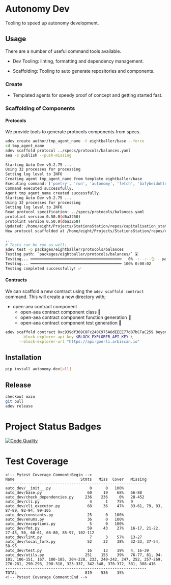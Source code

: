 # Autonomy Dev

Tooling to speed up autonomy development.

## Usage

There are a number of useful command tools available.

- Dev Tooling: linting, formatting and dependency management.

- Scaffolding: Tooling to auto generate repositories and components.

### Create

- Templated agents for speedy proof of concept and getting started fast.


### Scaffolding of Components

#### Protocols

We provide tools to generate protocols components from specs.

```bash
adev create author/tmp_agent_name -t eightballer/base --force
cd tmp_agent_name
adev scaffold protocol ../specs/protocols/balances.yaml 
aea -s publish --push-missing
...
Starting Auto Dev v0.2.75 ...
Using 32 processes for processing
Setting log level to INFO
Creating agent tmp_agent_name from template eightballer/base
Executing command: ['poetry', 'run', 'autonomy', 'fetch', 'bafybeidohldv57m3jkc33zpgbxukaushmcibmt4ncnsnomd3pvpocxs3ui', '--alias', 'tmp_agent_name']
Command executed successfully.
Agent tmp_agent_name created successfully.
Starting Auto Dev v0.2.75 ...
Using 32 processes for processing
Setting log level to INFO
Read protocol specification: ../specs/protocols/balances.yaml
protolint version 0.50.0(d6a3250)
protolint version 0.50.0(d6a3250)
Updated: /home/eight/Projects/StationsStation/repos/capitalisation_station/tmp_agent_name/protocols/balances/custom_types.py
New protocol scaffolded at /home/eight/Projects/StationsStation/repos/capitalisation_station/tmp_agent_name/protocols/balances

...
# Tests can be run as well;
adev test -p packages/eightballer/protocols/balances
Testing path: `packages/eightballer/protocols/balances/` ⌛
Testing... ━━━━━━━━━━━━━━━━━━━━━━━━━━━━━━━━━━━━━━━━   0% -:--:--👌 - packages/eightballer/protocols/balances/
Testing... ━━━━━━━━━━━━━━━━━━━━━━━━━━━━━━━━━━━━━━━━ 100% 0:00:02
Testing completed successfully! ✅
```

#### Contracts

We can scaffold a new contract using the `adev scaffold contract` command. This will create a new directory with;
- open-aea contract component
    - open-aea contract component class 🎉
    - open-aea contract component function generation 🚧
    - open-aea contract component test generation 🚧


```bash
adev scaffold contract 0xc939df369C0Fc240C975A6dEEEE77d87bCFaC259 beyond_pricer \
      --block-explorer-api-key $BLOCK_EXPLORER_API_KEY \
      --block-explorer-url "https://api-goerli.arbiscan.io"
```


## Installation

```bash
pip install autonomy-dev[all]
```
## Release

```bash
checkout main
git pull
adev release
```


# Project Status Badges
[![Code Quality](https://github.com/8ball030/auto_dev/actions/workflows/common_check.yaml/badge.svg)](https://github.com/8ball030/auto_dev/actions/workflows/common_check.yaml)


# Test Coverage
```plaintext
<!-- Pytest Coverage Comment:Begin -->
Name                             Stmts   Miss  Cover   Missing
--------------------------------------------------------------
auto_dev/__init__.py                 0      0   100%
auto_dev/base.py                    60     19    68%   66-88
auto_dev/check_dependencies.py     236    236     0%   28-452
auto_dev/cli.py                      4      1    75%   9
auto_dev/cli_executor.py            68     36    47%   33-61, 79, 83, 87-89, 92-94, 99-105
auto_dev/constants.py               25      0   100%
auto_dev/enums.py                   36      0   100%
auto_dev/exceptions.py               5      0   100%
auto_dev/fmt.py                     59     43    27%   16-17, 21-22, 27-45, 50, 60-61, 66-80, 85-97, 102-112
auto_dev/lint.py                     7      3    57%   13-27
auto_dev/local_fork.py              52     32    38%   32-33, 37-54, 58-95
auto_dev/test.py                    16     13    19%   4, 16-39
auto_dev/utils.py                  251    153    39%   76-77, 81, 94-101, 106-151, 167, 180-185, 204-228, 233, 240-242, 247, 252, 257-269, 276-281, 290-293, 298-318, 323-337, 342-348, 370-372, 381, 388-416
--------------------------------------------------------------
TOTAL                              819    536    35%
<!-- Pytest Coverage Comment:End -->
```
